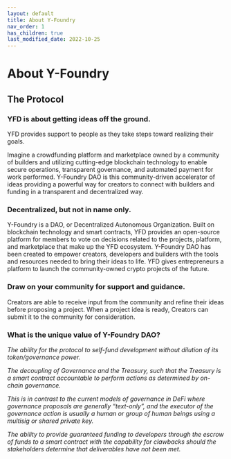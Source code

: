 ```yaml
---
layout: default
title: About Y-Foundry
nav_order: 1
has_children: true
last_modified_date: 2022-10-25
---
```


# About Y-Foundry


## The Protocol

### YFD is about getting ideas off the ground.

YFD provides support to people as they take steps toward realizing their goals.

Imagine a crowdfunding platform and marketplace owned by a community of builders and utilizing cutting-edge blockchain technology to enable secure operations, transparent governance, and automated payment for work performed. Y-Foundry DAO is this community-driven accelerator of ideas providing a powerful way for creators to connect with builders and funding in a transparent and decentralized way.


### Decentralized, but not in name only.

Y-Foundry is a DAO, or Decentralized Autonomous Organization. Built on blockchain technology and smart contracts, YFD provides an open-source platform for members to vote on decisions related to the projects, platform, and marketplace that make up the YFD ecosystem. Y-Foundry DAO has been created to empower creators, developers and builders with the tools and resources needed to bring their ideas to life. YFD gives entrepreneurs a platform to launch the community-owned crypto projects of the future.


### Draw on your community for support and guidance.

Creators are able to receive input from the community and refine their ideas before proposing a project. When a project idea is ready, Creators can submit it to the community for consideration.


### What is the unique value of Y-Foundry DAO?

_The ability for the protocol to self-fund development without dilution of its token/governance power._

_The decoupling of Governance and the Treasury, such that the Treasury is a smart contract accountable to perform actions as determined by on-chain governance._

_This is in contrast to the current models of governance in DeFi where governance proposals are generally “text-only”, and the executor of the governance action is usually a human or group of human beings using a multisig or shared private key._

_The ability to provide guaranteed funding to developers through the escrow of funds to a smart contract with the capability for clawbacks should the stakeholders determine that deliverables have not been met._